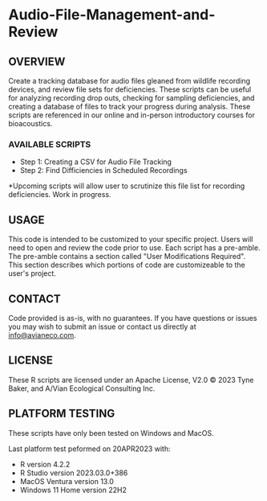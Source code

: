 # Audio-File-Management-and-Review

## OVERVIEW ##
Create a tracking database for audio files gleaned from wildlife recording devices, and review file sets for deficiencies. These scripts can be useful for analyzing recording drop outs, checking for sampling deficiencies, and creating a database of files to track your progress during analysis.  These scripts are referenced in our online and in-person introductory courses for bioacoustics. 

### AVAILABLE SCRIPTS ###
- Step 1: Creating a CSV for Audio File Tracking
- Step 2: Find Difficiencies in Scheduled Recordings

*Upcoming scripts will allow user to scrutinize this file list for recording deficiencies. Work in progress.

## USAGE ##
This code is intended to be customized to your specific project. Users will need to open and review the code prior to use. Each script has a pre-amble. The pre-amble contains a section called "User Modifications Required". This section describes which portions of code are customizeable to the user's project. 

## CONTACT ##
Code provided is as-is, with no guarantees. If you have questions or issues you may wish to submit an issue or contact us directly at info@avianeco.com.

## LICENSE ##
These R scripts are licensed under an Apache License, V2.0 © 2023 Tyne Baker, and A/Vian Ecological Consulting Inc.

## PLATFORM TESTING ##
These scripts have only been tested on Windows and MacOS. 

Last platform test peformed on 20APR2023 with:
- R version 4.2.2
- R Studio version 2023.03.0+386
- MacOS Ventura version 13.0 
- Windows 11 Home version 22H2
